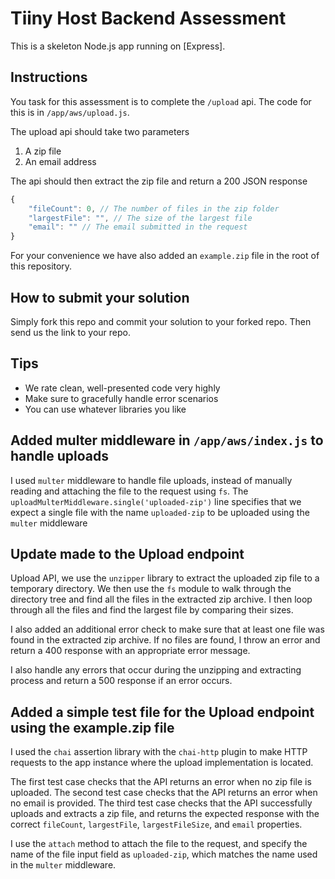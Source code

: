 # Tiiny Host Backend Assessment

This is a skeleton Node.js app running on [Express].

## Instructions

You task for this assessment is to complete the `/upload` api. The code for this is in `/app/aws/upload.js`.

The upload api should take two parameters

1. A zip file
2. An email address

The api should then extract the zip file and return a 200 JSON response 

```javascript
{
    "fileCount": 0, // The number of files in the zip folder
    "largestFile": "", // The size of the largest file
    "email": "" // The email submitted in the request
}
```

For your convenience we have also added an `example.zip` file in the root of this repository.

## How to submit your solution

Simply fork this repo and commit your solution to your forked repo. Then send us the link to your repo.

## Tips

- We rate clean, well-presented code very highly
- Make sure to gracefully handle error scenarios
- You can use whatever libraries you like

## Added multer middleware in `/app/aws/index.js` to handle uploads

I used ```multer``` middleware to handle file uploads, instead of manually reading and attaching the file to the request using ```fs```. 
The ```uploadMulterMiddleware.single('uploaded-zip')``` line specifies that we expect a single file with the name ```uploaded-zip``` to be uploaded using the ```multer``` middleware

## Update made to the Upload endpoint

Upload API, we use the ```unzipper``` library to extract the uploaded zip file to a temporary directory. 
We then use the ```fs``` module to walk through the directory tree and find all the files in the extracted zip archive. 
I then loop through all the files and find the largest file by comparing their sizes.

I also added an additional error check to make sure that at least one file was found in the extracted zip archive. 
If no files are found, I throw an error and return a 400 response with an appropriate error message.

I also handle any errors that occur during the unzipping and extracting process and return a 500 response if an error occurs.

## Added a simple test file for the Upload endpoint using the example.zip file

I used the ```chai``` assertion library with the ```chai-http``` plugin to make HTTP requests 
to the app instance where the upload implementation is located.

The first test case checks that the API returns an error when no zip file is uploaded. 
The second test case checks that the API returns an error when no email is provided. 
The third test case checks that the API successfully uploads and extracts a zip file, and returns the expected response with the correct ```fileCount```, ```largestFile```, ```largestFileSize```, and ```email``` properties.

I use the ```attach``` method to attach the file to the request, 
and specify the name of the file input field as ```uploaded-zip```, 
which matches the name used in the ```multer``` middleware.
